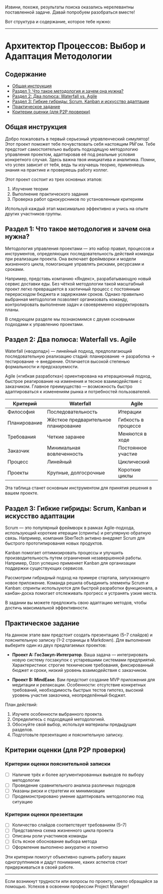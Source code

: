 Извини, похоже, результаты поиска оказались нерелевантны поставленной задаче. Давай попробуем разобраться вместе!

Вот структура и содержание, которое тебе нужно:

---

# Архитектор Процессов: Выбор и Адаптация Методологии

## Содержание
- [Общая инструкция](#общая-инструкция)
- [Раздел 1: Что такое методология и зачем она нужна?](#раздел-1-чтo-тaкое-методология-и-зачем-она-нyжна)
- [Раздел 2: Два полюса: Waterfall vs. Agile](#раздел-2-два-полюса-waterfall-vs-agile)
- [Раздел 3: Гибкие гибриды: Scrum, Kanban и искусство адаптации](#раздел-3-гибкие-гибриды-scrum-kanban-и-искусство-адаптации)
- [Практическое задание](#практическое-задание)
- [Критерии оценки (для P2P проверки)](#критерии-оценки-для-p2p-проверки)

## Общая инструкция
Добро пожаловать в первый серьезный управленческий симулятор! Этот проект поможет тебе почувствовать себя настоящим PM'ом. Тебе предстоит самостоятельно выбрать подходящую методологию управления проектом, адаптировав её под реальные условия конкретного случая. Здесь важна твоя инициатива и аналитика. Помни, что успех зависит от тебя, ведь ты изучаешь теорию, применяешь знания на практике и проверяешь работу коллег.

Этот проект состоит из трех основных этапов:
1. Изучение теории
2. Выполнение практического задания
3. Проверка работ однокурсников по установленным критериям

Используй каждый этап максимально эффективно и учись на опыте других участников группы.

## Раздел 1: Что такое методология и зачем она нужна?
Методология управления проектами — это набор правил, процессов и инструментов, определяющих последовательность действий команды при реализации проекта. Она включает фреймворки и модели жизненного цикла, помогающие управлять рисками, ресурсами и сроками.

Например, представь компанию «Яндекс», разрабатывающую новый сервис доставки еды. Без чёткой методологии такой масштабный проект легко превращается в хаотичный процесс с постоянным перерасходом бюджета и задержками сроков. Однако правильно выбранная методология позволяет организовать команду, контролировать выполнение задач и своевременно корректировать планы.

В следующем разделе мы познакомимся с двумя основными подходами к управлению проектами.

## Раздел 2: Два полюса: Waterfall vs. Agile
Waterfall («водопад») — линейный подход, предполагающий последовательную реализацию стадий: планирование → разработка → тестирование → внедрение. Отличается высокой степенью формальности и предсказуемости.

Agile («гибкая разработка») ориентирована на итерационный подход, быстрое реагирование на изменения и тесное взаимодействие с заказчиком. Главное преимущество — возможность быстро адаптироваться к изменениям рынка и потребностей пользователей.

| Критерий | Waterfall                   | Agile                     |
|----------|-----------------------------|---------------------------|
| Философия | Последовательность          | Итерации                  |
| Планирование | Жёсткое предварительное планирование | Гибкость в процессе      |
| Требования | Четкие заранее              | Меняются в ходе           |
| Заказчик | Минимальная вовлеченность   | Постоянное участие       |
| Процесс | Линейный                    | Циклический               |
| Проекты | Крупные, долгосрочные       | Короткие циклы            |

Эта таблица станет основным инструментом для принятия решения в вашем проекте.

## Раздел 3: Гибкие гибриды: Scrum, Kanban и искусство адаптации
Scrum — это популярный фреймворк в рамках Agile-подхода, использующий короткие итерации (спринты) и регулярную обратную связь. Например, компания SberTech активно внедряет Scrum для быстрого прототипирования новых продуктов.

Kanban помогает оптимизировать процессы и улучшить производительность путем ограничения незавершенной работы. Например, Ozon успешно применяет Kanban для организации поддержки существующих сервисов.

Рассмотрим гибридный подход на примере стартапа, запускающего новое приложение. Команда решила объединить элементы Scrum и Kanban: спринты используются для быстрой разработки функционала, а канбан-доска помогает отслеживать прогресс и устранять узкие места.

В задании вы можете предложить свою адаптацию методов, чтобы достичь максимальной эффективности.

## Практическое задание
На данном этапе вам предстоит создать презентацию (5–7 слайдов) и пояснительную записку (1–2 страницы в Markdown). Для выполнения выберите один из двух предлагаемых проектов:

- **Проект A: ГосЗакуп-Интегратор**. Ваша задача — интегрировать новую систему госзакупок с устаревшими системами предприятий. Характеристики: строгие технические требования, фиксированный бюджет и сроки, низкий уровень взаимодействия с заказчиком.
  
- **Проект B: MindEase**. Вам предстоит создание MVP приложения для медитации и релаксации. Особенности: отсутствие конкретных требований, необходимость быстрых тестов гипотез, высокий уровень участия заказчика, неопределённый бюджет.

План действий:
1. Изучите особенности выбранного проекта.
2. Определитесь с подходящей методологией.
3. Обоснуйте свой выбор, используя материалы предыдущих разделов.
4. Подготовьте презентацию и пояснительную записку.

## Критерии оценки (для P2P проверки)
### Критерии оценки пояснительной записки
- [ ] Наличие трёх и более аргументированных выводов по выбору методологии
- [ ] Проведение сравнительного анализа различных подходов
- [ ] Указаны риски и стратегии их минимизации
- [ ] Продемонстрировано умение адаптировать методологию под ситуацию

### Критерии оценки презентации
- [ ] Количество слайдов соответствует требованиям (5–7)
- [ ] Представлена схема жизненного цикла проекта
- [ ] Описаны роли участников команды
- [ ] Есть ясное обоснование выбора метода
- [ ] Оформление выполнено аккуратно и понятно

Эти критерии помогут объективно оценить работу ваших одногруппников и дадут понимание, каких аспектов стоит придерживаться в своей работе.

---

Если возникнут трудности или вопросы по проекту, смело обращайся за помощью. Успехов в освоении профессии Project Manager!